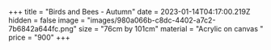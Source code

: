 +++
title = "Birds and Bees - Autumn"
date = 2023-01-14T04:17:00.219Z
hidden = false
image = "images/980a066b-c8dc-4402-a7c2-7b6842a644fc.png"
size = "76cm by 101cm"
material = "Acrylic on canvas "
price = "900"
+++
